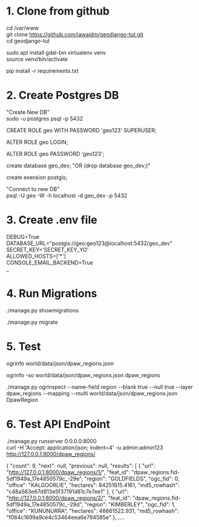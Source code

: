 # 1. Clone from github  
cd /var/www  
git clone https://github.com/jawaidm/geodjango-tut.git  
cd geodjango-tut 
 
sudo apt install gdal-bin
virtualenv venv  
source venv/bin/activate

pip install -r requirements.txt

# 2. Create Postgres DB  
"Create New DB"  
sudo -u postgres psql -p 5432
 
CREATE ROLE geo WITH PASSWORD 'geo123' SUPERUSER;
 
ALTER ROLE geo LOGIN;
 
ALTER ROLE geo PASSWORD 'geo123';
 
create database geo_dev; "OR (drop database geo_dev;)"

create exension postgis;
 
"Connect to new DB"  
psql -U geo -W -h localhost -d geo_dev -p 5432  


# 3. Create .env file  
DEBUG=True  
DATABASE_URL="postgis://geo:geo123@localhost:5432/geo_dev"  
SECRET_KEY='SECRET_KEY_YO'  
ALLOWED_HOSTS=['*']  
CONSOLE_EMAIL_BACKEND=True  
_

# 4. Run Migrations

./manage.py showmigrations

./manage.py migrate

# 5. Test
ogrinfo world/data/json/dpaw_regions.json  

ogrinfo -so world/data/json/dpaw_regions.json dpaw_regions

./manage.py ogrinspect --name-field region --blank true --null true --layer dpaw_regions --mapping --multi world/data/json/dpaw_regions.json DpawRegion


# 6. Test API EndPoint  
./manage.py runserver 0.0.0.0:8000  
curl -H 'Accept: application/json; indent=4' -u admin:admin123 http://127.0.0.1:8000/dpaw_regions/  

{
    "count": 9,
    "next": null,
    "previous": null,
    "results": [
        {
            "url": "http://127.0.0.1:8000/dpaw_regions/1/",
            "feat_id": "dpaw_regions.fid-5df1949a_17e4850579c_-29e",
            "region": "GOLDFIELDS",
            "ogc_fid": 0,
            "office": "KALGOORLIE",
            "hectares": 84251815.4161,
            "md5_rowhash": "c48a563e67d813e5f37191d81c7e7ee1"
        },
        {
            "url": "http://127.0.0.1:8000/dpaw_regions/2/",
            "feat_id": "dpaw_regions.fid-5df1949a_17e4850579c_-29d",
            "region": "KIMBERLEY",
            "ogc_fid": 1,
            "office": "KUNUNURRA",
            "hectares": 46661522.931,
            "md5_rowhash": "f064c1699a9ce4c53464eea6e794585e"
        },
        ....

